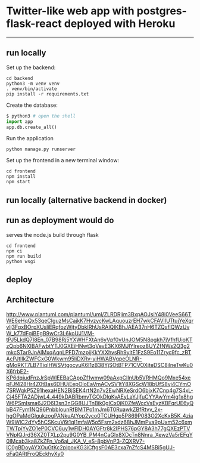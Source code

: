 # Twitter-like web app with postgres-flask-react deployed with Heroku 
---

## run locally 

Set up the backend:

```shell
cd backend
python3 -m venv venv
. venv/bin/activate
pip install -r requirements.txt
```

Create the database:
```python
$ python3 # open the shell
import app
app.db.create_all()
```

Run the application
```shell script
python manage.py runserver
```

Set up the frontend in a new terminal window:

```shell
cd frontend
npm install
npm start
```

## run locally (alternative backend in docker)



## run as deployment would do

serves the node.js build through flask

```shell
cd frontend
npm ci 
npm run build
python wsgi
```


## deploy


## Architecture
http://www.plantuml.com/plantuml/uml/ZLRDRjim3BxpAOJsiY48i0VeeS66TWE6eHqQx53qeCIguzMsCajkK7HvzycKwLAquouzrEH7wkCFAVlIUTtujYeXqrvlj3FgxBOrpXUsljERqfozWjtyDbklRhUsRAlQlKBhJAEA37nH6TZQsflQWzUvW_k77dFgiBEgB9wCr3L6koUJ1VM-tPJ5LkdQ7I8En_07B98Rj5YXWHFXtAn6yVpf0vUnJOM5N8pgkh7jVfhfUioKTzQpb6NXlBAFwbtYTJ0GXEiHNwt3qVevE3KX6MJlYlreoz8UYZfNWs2Q3g2mkcSTar9JnAlMxqAqnLPFD7mzpjjKkYXXhvsRh9yitE1FzS9Eo11Zryc9fc_zBTAcPJtlIkZWFCxG0Wkwm95IiDXRv-yiHWABVgpeOLNR-gMoRKT7LB7TiqIHWSVtgocyuK6I1zB38YjSOtBTP71CVOXjteDSC8ilneTwKu0X6frbE2-KP6dqiudFnzJrSpWlEEBaCAppZf1wmw09aAxpClInUb5VRHMQo9Mxe54xepFJf428Hr4Z0tBas6DHUjEepOloEaVmACySV1tY8XGScW18bUfS8vj4CYmO7SRWqkP5Z91hexaHEN2BjSEK4rtN2n7v2EwNRXeSrdO6bjxK7Cnp4g7S4xL-Cj45FTA2ADjwL4_449kDABRbmyTGOkDlgKvAEyLaYJjfuCYYAwYm4ig1x8hgW6PSmIsma6J2D6I3sn3nGG8UJTnBik0gICx0jK0ZfeWccVsEyzKBFqrUE6yQbB47Fym1NQ96PnbbIounRfBMTPo1mJm6T0RuawkZBfRtvv_2x-hgOPaMdGlgukzogPANkuAtYop2yco0TCUHgp5P869P083O2XcKxB5K_4ziaW9WlC2dYy5hCSKcuV6t1qI1mfaW5o5Fsm2xdz68hJMmPva9pUxm52c6xmTWTpiYyZO1eP0CVC6uy1wFlDH0AYGFtr8k2IPHS76pGY8A3h77gQXEzPTVVNpIQJrd36XZ0TXLp2pu9G0YB_PM4nCaGIx8XDcTn8Nnra_XewzVa5rEFqY0IMcab3ka8ZkZFn_Vo6aI_JKA_V_eS-8pbVnP3-ZQXRV7-IC0gBDoyAYXOuGtKc2pipoxKG3iCftgsF0AE3cxa7nZfcS4MSBi5gUJ-oFa0ARtFroQEckhyXy0
